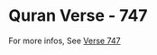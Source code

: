 # Quran Verse - 747 

For more infos, See [Verse 747](https://www.quranbookk.com/quran/search?q=747)